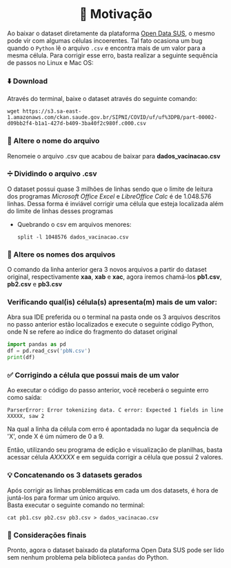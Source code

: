 <h1 align="center">🤔 Motivação </h1>

Ao baixar o dataset diretamente da plataforma [Open Data SUS](https://opendatasus.saude.gov.br/dataset/covid-19-vacinacao/resource/10aed154-04c8-4cf4-b78a-8f0fa1bc5af4), o mesmo pode vir com algumas células incoerentes.
Tal fato ocasiona um bug quando o `Python` lê o arquivo `.csv` e encontra
mais de um valor para a mesma célula. Para corrigir esse erro, basta realizar a seguinte sequência de passos no Linux e Mac OS:

### ⬇️ Download
Através do terminal, baixe o dataset através do seguinte comando:

    wget https://s3.sa-east-1.amazonaws.com/ckan.saude.gov.br/SIPNI/COVID/uf/uf%3DPB/part-00002-d09bb2f4-b1a1-427d-b409-3ba40f2c980f.c000.csv

### 📝 Altere o nome do arquivo
Renomeie o arquivo .csv que acabou de baixar para __dados_vacinacao.csv__

### ➗ Dividindo o arquivo .csv
O dataset possui quase 3 milhões de linhas sendo que o limite de leitura dos programas *Microsoft Office Excel* e *LibreOffice Calc* é de 1.048.576 linhas.
Dessa forma é inviável corrigir uma célula que esteja localizada além do limite de linhas desses programas

* Quebrando o csv em arquivos menores:

      split -l 1048576 dados_vacinacao.csv 

### 📝 Altere os nomes dos arquivos
O comando da linha anterior gera 3 novos arquivos a partir do dataset original, respectivamente __xaa__, __xab__ e  __xac__, 
agora iremos chamá-los __pb1.csv__, __pb2.csv__ e __pb3.csv__

### Verificando qual(is) célula(s) apresenta(m) mais de um valor:
Abra sua IDE preferida ou o terminal na pasta onde os 3 arquivos descritos no passo anterior estão localizados e execute o seguinte código Python,
onde N se refere ao índice do fragmento do dataset original

```python
import pandas as pd
df = pd.read_csv('pbN.csv')
print(df)
```
### ✅ Corrigindo a célula que possui mais de um valor
Ao executar o código do passo anterior, você receberá o seguinte erro como saída:<br>

`ParserError: Error tokenizing data. C error: Expected 1 fields in line XXXXX, saw 2`

Na qual a linha da célula com erro é apontadada no lugar da sequência de 'X', onde X é úm número de 0 a 9.<br>

Então, utilizando seu programa de edição e visualização de planilhas, basta acessar célula *AXXXXX* e em seguida corrigir a célula que possui 2 valores.

### 💡 Concatenando os 3 datasets gerados
Após corrigir as linhas problemáticas em cada um dos datasets, é hora de juntá-los para formar um único arquivo.<br>
Basta executar o seguinte comando no terminal:

    cat pb1.csv pb2.csv pb3.csv > dados_vacinacao.csv
    
### 🔷 Considerações finais
Pronto, agora o dataset baixado da plataforma Open Data SUS pode ser lido sem nenhum problema pela biblioteca `pandas` do Python.

